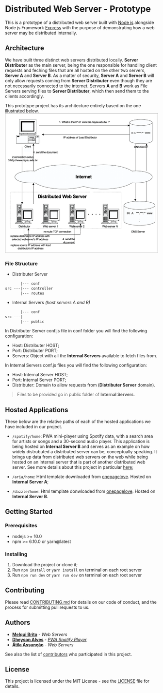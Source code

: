 # Distributed Web Server - Prototype
This is a prototype of a distributed web server built with [Node js](https://github.com/nodejs/node) alongside Node js Framework [Express](http://expressjs.com/) with the purpose of demonstrating how a web server may be distributed internally.

## Architecture
We have built three distinct web servers distributed locally. __Server Distributer__ as the main server, being the one responsible for handling client requests and feching files that are all hosted on the other two servers, __Server A__ and __Server B__. As a matter of security, __Server A__ and __Server B__ will only allow requests coming from __Server Distributer__ even though they are not necessarily connected to the internet. Servers __A__ and __B__ work as File Servers serving files to __Server Distributer__, which then send them to the clients accordingly.

This prototype project has its architecture entirely based on the one illustrated below.
![illustration](assets/img/web-server-illustration.png)

### File Structure
* Distributer Server
```
       |--- conf 
src ---|--- controller 
       |--- routes 
```
* Internal Servers _(host servers A and B)_
```
       |--- conf
src ---|
       |--- public
```
In Distributer Server conf.js file in conf folder you will find the following configuration:
* Host: Distributer HOST;
* Port: Distributer PORT;
* Servers: Object with all the __Internal Servers__ available to fetch files from.

In Internal Servers conf.js files you will find the following configuration:
* Host: Internal Server HOST;
* Port: Internal Server PORT;
* Distributer: Domain to allow requests from (__Distributer Server__ domain).

> Files to be provided go in public folder of __Internal Servers__.

## Hosted Applications
These below are the relative paths of each of the hosted applications we have included in our project.
* ```/spotify/home```: PWA mini-player using Spotify data, with a search area for artists or songs and a 30-second audio player. This application is being hosted on __Internal Server B__ and serves as an example on how widely distrubuted a distributed server can be, conceptually speaking. It brings up data from distributed web servers on the web while being hosted on an internal server that is part of another distributed web server. See more details about this project in particular [here](https://github.com/Dheyson/spotify-player);

* ```/aria/home```: Html template downloaded from [onepagelove](https://onepagelove.com/aria). Hosted on __Internal Server A__;
* ```/dazzle/home```: Html template donwloaded from [onepagelove](https://onepagelove.com/dazzle). Hosted on __Internal Server B__.

## Getting Started
### Prerequisites
* nodejs >= 10.0
* npm >= 6.10.0 or yarn@latest

### Installing
1. Download the project or clone it;
2. Run ```npm install``` or ```yarn install``` on terminal on each root server
3. Run ```npm run dev``` or ```yarn run dev``` on terminal on each root server

## Contributing
Please read [CONTRIBUTING.md](https://github.com/melquibrito/distributed-web-server/blob/master/CONTRIBUTING.md) for details on our code of conduct, and the process for submitting pull requests to us.

## Authors
* **[Melqui Brito](https://github.com/melquibrito)** - _Web Servers_
* **[Dheyson Alves](https://github.com/Dheyson)** - _[PWA Spotify Player](https://github.com/Dheyson/spotify-player)_
* **[Átila Assunção](https://github.com/AtilaAssuncao)** - _Web Servers_

See also the list of [contributors](https://github.com/melquibrito/distributed-web-server/contributors) who participated in this project.

## License
This project is licensed under the MIT License - see the [LICENSE](LICENSE.md) file for details.

